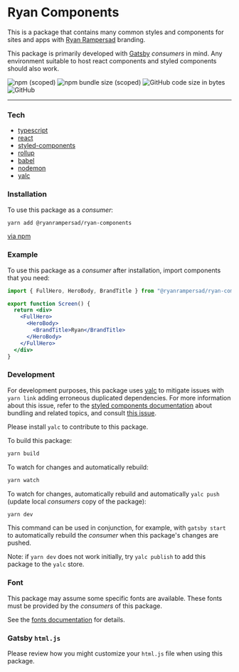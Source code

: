 # Ryan Components



This is a package that contains many common styles and components for sites and apps with [Ryan Rampersad](https://ryanrampersad.com/?ryan-components) branding.

This package is primarily developed with [Gatsby](https://www.gatsbyjs.org/) _consumers_ in mind. Any environment suitable to host react components and styled components should also work.

![npm (scoped)](https://img.shields.io/npm/v/@ryanrampersad/ryan-components)
![npm bundle size (scoped)](https://img.shields.io/bundlephobia/min/@ryanrampersad/ryan-components)
![GitHub code size in bytes](https://img.shields.io/github/languages/code-size/ryanmr/ryan-components)
![GitHub](https://img.shields.io/github/license/ryanmr/ryan-components)

<!-- ![GitHub Workflow Status](https://img.shields.io/github/workflow/status/ryanmr/ryan-components/Node.js%20Package) -->

<!-- ![npm](https://img.shields.io/npm/dt/@ryanrampersad/ryan-components) -->


---

### Tech

* [typescript](https://www.typescriptlang.org/)
* [react](https://reactjs.org/)
* [styled-components](https://www.styled-components.com/)
* [rollup](https://rollupjs.org/guide/en/)
* [babel](https://babeljs.io/)
* [nodemon](https://www.npmjs.com/package/nodemon)
* [yalc](https://github.com/whitecolor/yalc)

### Installation

To use this package as a _consumer_:

```bash
yarn add @ryanrampersad/ryan-components
```

[via npm](https://www.npmjs.com/package/@ryanrampersad/ryan-components)

### Example

To use this package as a _consumer_ after installation, import components that you need:

```jsx
import { FullHero, HeroBody, BrandTitle } from "@ryanrampersad/ryan-components";

export function Screen() {
  return <div>
    <FullHero>
      <HeroBody>
        <BrandTitle>Ryan</BrandTitle>
      </HeroBody>
    </FullHero>
  </div>
}
```

### Development

For development purposes, this package uses [yalc](https://github.com/whitecolor/yalc) to mitigate issues with `yarn link` adding erroneous duplicated dependencies. For more information about this issue, refer to the [styled components documentation](https://www.styled-components.com/docs/faqs#i-am-a-library-author-should-i-bundle-styledcomponents-with-my-library) about bundling and related topics, and consult [this issue](https://github.com/styled-components/styled-components/issues/1941#issuecomment-417862021).

Please install `yalc` to contribute to this package.

To build this package:

```bash
yarn build
```

To watch for changes and automatically rebuild:

```bash
yarn watch
```

To watch for changes, automatically rebuild and automatically `yalc push` (update local _consumers_ copy of the package):

```bash
yarn dev
```

This command can be used in conjunction, for example, with `gatsby start` to automatically rebuild the _consumer_ when this package's changes are pushed.

Note: if `yarn dev` does not work initially, try `yalc publish` to add this package to the `yalc` store.

### Font

This package may assume some specific fonts are available. These fonts must be provided by the _consumers_ of this package.

See the [fonts documentation](docs/fonts.md) for details.

### Gatsby `html.js`

Please review how you might customize your `html.js` file when using this package.